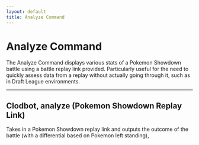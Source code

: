 ```yaml
---
layout: default
title: Analyze Command
---
```


# Analyze Command

The Analyze Command displays various stats of a Pokemon Showdown battle using a battle replay link provided. Particularly useful for the need to quickly assess data from a replay without actually going through it, such as in Draft League environments.

<hr class="line">

## Clodbot, analyze (Pokemon Showdown Replay Link)

Takes in a Pokemon Showdown replay link and outputs the outcome of the battle (with a differential based on Pokemon left standing), 